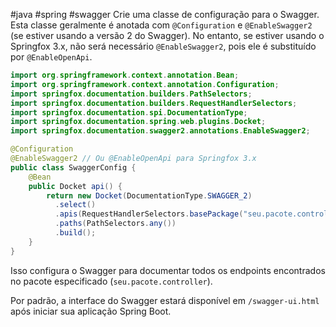 #java #spring #swagger
Crie uma classe de configuração para o Swagger. Esta classe geralmente é anotada com `@Configuration` e `@EnableSwagger2` (se estiver usando a versão 2 do Swagger). No entanto, se estiver usando o Springfox 3.x, não será necessário `@EnableSwagger2`, pois ele é substituído por `@EnableOpenApi`.

```java
import org.springframework.context.annotation.Bean;
import org.springframework.context.annotation.Configuration;
import springfox.documentation.builders.PathSelectors;
import springfox.documentation.builders.RequestHandlerSelectors;
import springfox.documentation.spi.DocumentationType;
import springfox.documentation.spring.web.plugins.Docket;
import springfox.documentation.swagger2.annotations.EnableSwagger2;

@Configuration
@EnableSwagger2 // Ou @EnableOpenApi para Springfox 3.x
public class SwaggerConfig {  
    @Bean
    public Docket api() { 
        return new Docket(DocumentationType.SWAGGER_2)  
          .select()                                  
          .apis(RequestHandlerSelectors.basePackage("seu.pacote.controller"))              
          .paths(PathSelectors.any())                          
          .build();                                           
    }
}
```
Isso configura o Swagger para documentar todos os endpoints encontrados no pacote especificado (`seu.pacote.controller`).

Por padrão, a interface do Swagger estará disponível em `/swagger-ui.html` após iniciar sua aplicação Spring Boot.